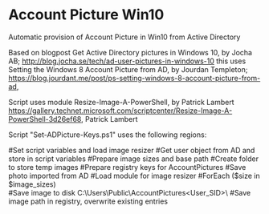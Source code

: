 # Account Picture Win10 
Automatic provision of Account Picture in Win10 from Active Directory 

Based on blogpost Get Active Directory pictures in Windows 10, by Jocha AB; 
http://blog.jocha.se/tech/ad-user-pictures-in-windows-10 
this uses Setting the Windows 8 Account Picture from AD, by Jourdan Templeton; 
https://blog.jourdant.me/post/ps-setting-windows-8-account-picture-from-ad, 

Script uses module Resize-Image-A-PowerShell, by Patrick Lambert 
https://gallery.technet.microsoft.com/scriptcenter/Resize-Image-A-PowerShell-3d26ef68, Patrick Lambert
 
Script "Set-ADPicture-Keys.ps1" uses the following regions: 

#Set script variables and load image resizer 
#Get user object from AD and store in script variables 
#Prepare image sizes and base path 
#Create folder to store temp images 
#Prepare registry keys for AccountPictures 
#Save photo imported from AD 
#Load module for image resizer 
#ForEach ($size in $image_sizes)  
  #Save image to disk C:\Users\Public\AccountPictures\<User_SID>\ 
  #Save image path in registry, overwrite existing entries


